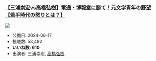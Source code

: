 ### [【三浦崇宏vs高橋弘樹】電通・博報堂に勝て！元文学青年の野望【若手時代の怒りとは？】](https://www.youtube.com/watch?v=NjvgFQ7T7Fc)
[![](https://img.youtube.com/vi/NjvgFQ7T7Fc/sddefault.jpg)](https://www.youtube.com/watch?v=NjvgFQ7T7Fc)
-   公開日: 2024-06-17
-   視聴数: 53,492
-   **いいね数: 610**
-   出演者: 三浦崇宏, [高橋弘樹](/rehacq_fan/people/高橋弘樹 "wikilink")
